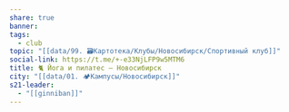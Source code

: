 ```yaml
---
share: true
banner: 
tags:
  - club
topic: "[[data/99. 🗃️Картотека/Клубы/Новосибирск/Спортивный клуб]]"
social-link: https://t.me/+-e33NjLFP9w5MTM6
title: 🐈 Йога и пилатес – Новосибирск
city: "[[data/01. 🏕️Кампусы/Новосибирск]]"
s21-leader:
  - "[[ginniban]]"
---
```


